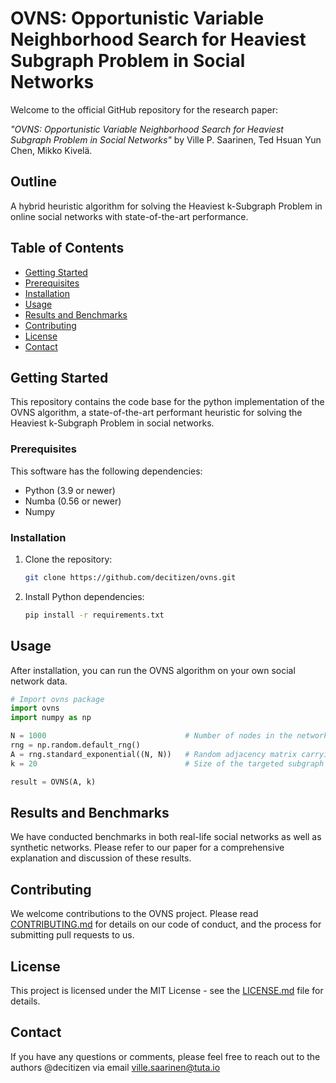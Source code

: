 # OVNS: Opportunistic Variable Neighborhood Search for Heaviest Subgraph Problem in Social Networks

Welcome to the official GitHub repository for the research paper: 

_"OVNS: Opportunistic Variable Neighborhood Search for Heaviest Subgraph Problem in Social Networks"_ by Ville P. Saarinen, Ted Hsuan Yun Chen, Mikko Kivelä.

## Outline
A hybrid heuristic algorithm for solving the Heaviest k-Subgraph Problem in online social networks with state-of-the-art performance.

## Table of Contents
- [Getting Started](#getting-started)
- [Prerequisites](#prerequisites)
- [Installation](#installation)
- [Usage](#usage)
- [Results and Benchmarks](#results-and-benchmarks)
- [Contributing](#contributing)
- [License](#license)
- [Contact](#contact)

## Getting Started

This repository contains the code base for the python implementation of the OVNS algorithm, a state-of-the-art performant heuristic for solving the Heaviest k-Subgraph Problem in social networks.

### Prerequisites

This software has the following dependencies:

- Python (3.9 or newer)
- Numba (0.56 or newer)
- Numpy

### Installation

1. Clone the repository:
    ```sh
    git clone https://github.com/decitizen/ovns.git
    ```

2. Install Python dependencies:
    ```sh
    pip install -r requirements.txt
    ```

## Usage

After installation, you can run the OVNS algorithm on your own social network data.

```python
# Import ovns package
import ovns
import numpy as np

N = 1000                               # Number of nodes in the network 
rng = np.random.default_rng()
A = rng.standard_exponential((N, N))   # Random adjacency matrix carrying the weight information
k = 20                                 # Size of the targeted subgraph

result = OVNS(A, k)

```

## Results and Benchmarks

We have conducted benchmarks in both real-life social networks as well as synthetic networks. Please refer to our paper for a comprehensive explanation and discussion of these results.

## Contributing

We welcome contributions to the OVNS project. Please read [CONTRIBUTING.md](CONTRIBUTING.md) for details on our code of conduct, and the process for submitting pull requests to us.

## License

This project is licensed under the MIT License - see the [LICENSE.md](LICENSE.md) file for details.

## Contact

If you have any questions or comments, please feel free to reach out to the authors @decitizen via email ville.saarinen@tuta.io

